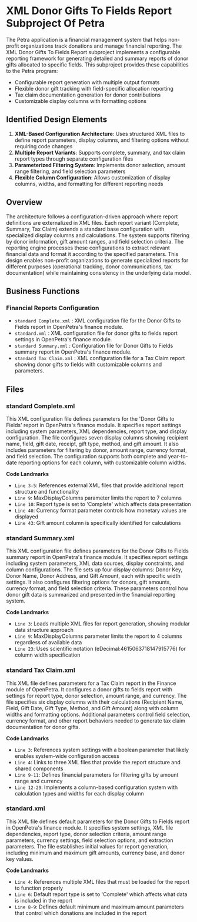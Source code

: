 # XML Donor Gifts To Fields Report Subproject Of Petra

The Petra application is a financial management system that helps non-profit organizations track donations and manage financial reporting. The XML Donor Gifts To Fields Report subproject implements a configurable reporting framework for generating detailed and summary reports of donor gifts allocated to specific fields. This subproject provides these capabilities to the Petra program:

- Configurable report generation with multiple output formats
- Flexible donor gift tracking with field-specific allocation reporting
- Tax claim documentation generation for donor contributions
- Customizable display columns with formatting options

## Identified Design Elements

1. **XML-Based Configuration Architecture**: Uses structured XML files to define report parameters, display columns, and filtering options without requiring code changes
2. **Multiple Report Variants**: Supports complete, summary, and tax claim report types through separate configuration files
3. **Parameterized Filtering System**: Implements donor selection, amount range filtering, and field selection parameters
4. **Flexible Column Configuration**: Allows customization of display columns, widths, and formatting for different reporting needs

## Overview

The architecture follows a configuration-driven approach where report definitions are externalized in XML files. Each report variant (Complete, Summary, Tax Claim) extends a standard base configuration with specialized display columns and calculations. The system supports filtering by donor information, gift amount ranges, and field selection criteria. The reporting engine processes these configurations to extract relevant financial data and format it according to the specified parameters. This design enables non-profit organizations to generate specialized reports for different purposes (operational tracking, donor communications, tax documentation) while maintaining consistency in the underlying data model.

## Business Functions

### Financial Reports Configuration
- `standard Complete.xml` : XML configuration file for the Donor Gifts to Fields report in OpenPetra's finance module.
- `standard.xml` : XML configuration file for donor gifts to fields report settings in OpenPetra's finance module.
- `standard Summary.xml` : Configuration file for Donor Gifts to Fields summary report in OpenPetra's finance module.
- `standard Tax Claim.xml` : XML configuration file for a Tax Claim report showing donor gifts to fields with customizable columns and parameters.

## Files
### standard Complete.xml

This XML configuration file defines parameters for the 'Donor Gifts to Fields' report in OpenPetra's finance module. It specifies report settings including system parameters, XML dependencies, report type, and display configuration. The file configures seven display columns showing recipient name, field, gift date, receipt, gift type, method, and gift amount. It also includes parameters for filtering by donor, amount range, currency format, and field selection. The configuration supports both complete and year-to-date reporting options for each column, with customizable column widths.

 **Code Landmarks**
- `Line 3-5`: References external XML files that provide additional report structure and functionality
- `Line 9`: MaxDisplayColumns parameter limits the report to 7 columns
- `Line 10`: Report type is set to 'Complete' which affects data presentation
- `Line 40`: Currency format parameter controls how monetary values are displayed
- `Line 43`: Gift amount column is specifically identified for calculations
### standard Summary.xml

This XML configuration file defines parameters for the Donor Gifts to Fields summary report in OpenPetra's finance module. It specifies report settings including system parameters, XML data sources, display constraints, and column configurations. The file sets up four display columns: Donor Key, Donor Name, Donor Address, and Gift Amount, each with specific width settings. It also configures filtering options for donors, gift amounts, currency format, and field selection criteria. These parameters control how donor gift data is summarized and presented in the financial reporting system.

 **Code Landmarks**
- `Line 3`: Loads multiple XML files for report generation, showing modular data structure approach
- `Line 9`: MaxDisplayColumns parameter limits the report to 4 columns regardless of available data
- `Line 23`: Uses scientific notation (eDecimal:4615063718147915776) for column width specification
### standard Tax Claim.xml

This XML file defines parameters for a Tax Claim report in the Finance module of OpenPetra. It configures a donor gifts to fields report with settings for report type, donor selection, amount range, and currency. The file specifies six display columns with their calculations (Recipient Name, Field, Gift Date, Gift Type, Method, and Gift Amount) along with column widths and formatting options. Additional parameters control field selection, currency format, and other report behaviors needed to generate tax claim documentation for donor gifts.

 **Code Landmarks**
- `Line 3`: References system settings with a boolean parameter that likely enables system-wide configuration access
- `Line 4`: Links to three XML files that provide the report structure and shared components
- `Line 9-11`: Defines financial parameters for filtering gifts by amount range and currency
- `Line 12-29`: Implements a column-based configuration system with calculation types and widths for each display column
### standard.xml

This XML file defines default parameters for the Donor Gifts to Fields report in OpenPetra's finance module. It specifies system settings, XML file dependencies, report type, donor selection criteria, amount range parameters, currency settings, field selection options, and extraction parameters. The file establishes initial values for report generation, including minimum and maximum gift amounts, currency base, and donor key values.

 **Code Landmarks**
- `Line 4`: References multiple XML files that must be loaded for the report to function properly
- `Line 6`: Default report type is set to 'Complete' which affects what data is included in the report
- `Line 8-9`: Defines default minimum and maximum amount parameters that control which donations are included in the report

[Generated by the Sage AI expert workbench: 2025-03-30 02:22:57  https://sage-tech.ai/workbench]: #